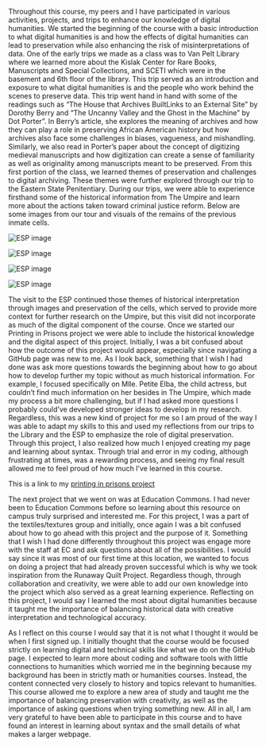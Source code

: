 Throughout this course, my peers and I have participated in various activities, projects, and trips to enhance our knowledge of digital humanities. We started the beginning of the course with a basic introduction to what digital humanities is and how the effects of digital humanities can lead to preservation while also enhancing the risk of misinterpretations of data. One of the early trips we made as a class was to Van Pelt Library where we learned more about the Kislak Center for Rare Books, Manuscripts and Special Collections, and SCETI which were in the basement and 6th floor of the library. This trip served as an introduction and exposure to what digital humanities is and the people who work behind the scenes to preserve data. This trip went hand in hand with some of the readings such as “The House that Archives BuiltLinks to an External Site” by Dorothy Berry and “The Uncanny Valley and the Ghost in the Machine” by Dot Porter”. In Berry’s article, she explores the meaning of archives and how they can play a role in preserving African American history but how archives also face some challenges in biases, vagueness, and mishandling. Similarly, we also read in Porter’s paper about the concept of digitizing medieval manuscripts and how digitization can create a sense of familiarity as well as originality among manuscripts meant to be preserved. From this first portion of the class, we learned themes of preservation and challenges to digital archiving. These themes were further explored through our trip to the Eastern State Penitentiary. During our trips, we were able to experience firsthand some of the historical information from The Umpire and learn more about the actions taken toward criminal justice reform. Below are some images from our tour and visuals of the remains of the previous inmate cells. 

![ESP image](ESP.png)

![ESP image](ESP1.png)

![ESP image](ESP2.png)

![ESP image](ESP3.png)


The visit to the ESP continued those themes of historical interpretation through images and preservation of the cells, which served to provide more context for further research on the Umpire, but this visit did not incorporate as much of the digital component of the course. Once we started our Printing in Prisons project we were able to include the historical knowledge and the digital aspect of this project. Initially, I was a bit confused about how the outcome of this project would appear, especially since navigating a GitHub page was new to me. As I look back, something that I wish I had done was ask more questions towards the beginning about how to go about how to develop further my topic without as much historical information. For example, I focused specifically on Mlle. Petite Elba, the child actress, but couldn’t find much information on her besides in The Umpire, which made my process a bit more challenging, but if I had asked more questions I probably could’ve developed stronger ideas to develop in my research. Regardless, this was a new kind of project for me so I am proud of the way I was able to adapt my skills to this and used my reflections from our trips to the Library and the ESP to emphasize the role of digital preservation. Through this project, I also realized how much I enjoyed creating my page and learning about syntax. Through trial and error in my coding, although frustrating at times, was a rewarding process, and seeing my final result allowed me to feel proud of how much I’ve learned in this course. 

This is a link to my [printing in prisons project](https://printinginprisons.org/blog/merchanc/)

The next project that we went on was at Education Commons. I had never been to Education Commons before so learning about this resource on campus truly surprised and interested me. For this project, I was a part of the textiles/textures group and initially, once again I was a bit confused about how to go ahead with this project and the purpose of it. Something that I wish I had done differently throughout this project was engage more with the staff at EC and ask questions about all of the possibilities. I would say since it was most of our first time at this location, we wanted to focus on doing a project that had already proven successful which is why we took inspiration from the Runaway Quilt Project. Regardless though, through collaboration and creativity, we were able to add our own knowledge into the project which also served as a great learning experience. Reflecting on this project, I would say I learned the most about digital humanities because it taught me the importance of balancing historical data with creative interpretation and technological accuracy. 

As I reflect on this course I would say that it is not what I thought it would be when I first signed up. I initially thought that the course would be focused strictly on learning digital and technical skills like what we do on the GitHub page. I expected to learn more about coding and software tools with little connections to humanities which worried me in the beginning because my background has been in strictly math or humanities courses. Instead, the content connected very closely to history and topics relevant to humanities. This course allowed me to explore a new area of study and taught me the importance of balancing preservation with creativity, as well as the importance of asking questions when trying something new. All in all, I am very grateful to have been able to participate in this course and to have found an interest in learning about syntax and the small details of what makes a larger webpage. 
